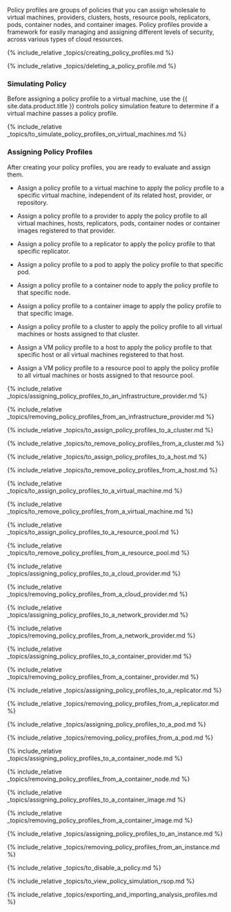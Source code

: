 Policy profiles are groups of policies that you can assign wholesale to
virtual machines, providers, clusters, hosts, resource pools,
replicators, pods, container nodes, and container images. Policy
profiles provide a framework for easily managing and assigning different
levels of security, across various types of cloud resources.

{% include_relative _topics/creating_policy_profiles.md %}

{% include_relative _topics/deleting_a_policy_profile.md %}

### Simulating Policy

Before assigning a policy profile to a virtual machine, use the
{{ site.data.product.title }} controls policy simulation feature to determine if a
virtual machine passes a policy profile.

{% include_relative
_topics/to_simulate_policy_profiles_on_virtual_machines.md %}

### Assigning Policy Profiles

After creating your policy profiles, you are ready to evaluate and
assign them.

  - Assign a policy profile to a virtual machine to apply the policy
    profile to a specific virtual machine, independent of its related
    host, provider, or repository.

  - Assign a policy profile to a provider to apply the policy profile to
    all virtual machines, hosts, replicators, pods, container nodes or
    container images registered to that provider.

  - Assign a policy profile to a replicator to apply the policy profile
    to that specific replicator.

  - Assign a policy profile to a pod to apply the policy profile to that
    specific pod.

  - Assign a policy profile to a container node to apply the policy
    profile to that specific node.

  - Assign a policy profile to a container image to apply the policy
    profile to that specific image.

  - Assign a policy profile to a cluster to apply the policy profile to
    all virtual machines or hosts assigned to that cluster.

  - Assign a VM policy profile to a host to apply the policy profile to
    that specific host or all virtual machines registered to that host.

  - Assign a VM policy profile to a resource pool to apply the policy
    profile to all virtual machines or hosts assigned to that resource
    pool.

{% include_relative
_topics/assigning_policy_profiles_to_an_infrastructure_provider.md
%}

{% include_relative
_topics/removing_policy_profiles_from_an_infrastructure_provider.md
%}

{% include_relative
_topics/to_assign_policy_profiles_to_a_cluster.md %}

{% include_relative
_topics/to_remove_policy_profiles_from_a_cluster.md %}

{% include_relative
_topics/to_assign_policy_profiles_to_a_host.md %}

{% include_relative
_topics/to_remove_policy_profiles_from_a_host.md %}

{% include_relative
_topics/to_assign_policy_profiles_to_a_virtual_machine.md %}

{% include_relative
_topics/to_remove_policy_profiles_from_a_virtual_machine.md %}

{% include_relative
_topics/to_assign_policy_profiles_to_a_resource_pool.md %}

{% include_relative
_topics/to_remove_policy_profiles_from_a_resource_pool.md %}

{% include_relative
_topics/assigning_policy_profiles_to_a_cloud_provider.md %}

{% include_relative
_topics/removing_policy_profiles_from_a_cloud_provider.md %}

{% include_relative
_topics/assigning_policy_profiles_to_a_network_provider.md %}

{% include_relative
_topics/removing_policy_profiles_from_a_network_provider.md %}

{% include_relative
_topics/assigning_policy_profiles_to_a_container_provider.md %}

{% include_relative
_topics/removing_policy_profiles_from_a_container_provider.md %}

{% include_relative
_topics/assigning_policy_profiles_to_a_replicator.md %}

{% include_relative
_topics/removing_policy_profiles_from_a_replicator.md %}

{% include_relative _topics/assigning_policy_profiles_to_a_pod.md
%}

{% include_relative
_topics/removing_policy_profiles_from_a_pod.md %}

{% include_relative
_topics/assigning_policy_profiles_to_a_container_node.md %}

{% include_relative
_topics/removing_policy_profiles_from_a_container_node.md %}

{% include_relative
_topics/assigning_policy_profiles_to_a_container_image.md %}

{% include_relative
_topics/removing_policy_profiles_from_a_container_image.md %}

{% include_relative
_topics/assigning_policy_profiles_to_an_instance.md %}

{% include_relative
_topics/removing_policy_profiles_from_an_instance.md %}

{% include_relative _topics/to_disable_a_policy.md %}

{% include_relative _topics/to_view_policy_simulation_rsop.md %}

{% include_relative
_topics/exporting_and_importing_analysis_profiles.md %}
